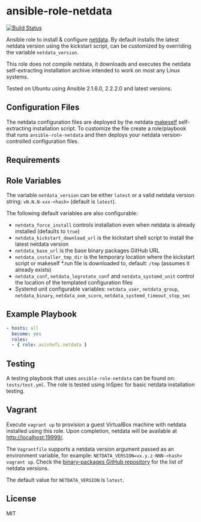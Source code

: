 ansible-role-netdata
=========

[![Build Status](https://travis-ci.org/avishefi/ansible-role-netdata.svg?branch=master)](https://travis-ci.org/avishefi/ansible-role-netdata)

Ansible role to install & configure [netdata](https://github.com/firehol/netdata). By default installs the latest netdata version using the kickstart script, can be customized by overriding the variable `netdata_version`.

This role does not compile netdata, it downloads and executes the netdata self-extracting installation archive intended to work on most any Linux systems.

Tested on Ubuntu using Ansible 2.1.6.0, 2.2.2.0 and latest versions.

Configuration Files
-------------------

The netdata configuration files are deployed by the netdata [makeself](http://makeself.io/) self-extracting installation script. To customize the file create a role/playbook that runs `ansible-role-netdata` and then deploys your netdata version-controlled configuration files.

Requirements
------------

Role Variables
--------------

The variable `netdata_version` can be either `latest` or a valid netdata version string: `vN.N.N-xxx-<hash>` (default is `latest`).

The following default variables are also configurable:
- `netdata_force_install` controls installation even when netdata is already installed (defaults to `true`)
- `netdata_kickstart_download_url` is the kickstart shell script to install the latest netdata version
- `netdata_base_url` is the base binary packages GitHub URL
- `netdata_installer_tmp_dir` is the temporary location where the kickstart script or makeself *.run file is downloaded to, default: `/tmp` (assumes it already exists)
- `netdata_conf`, `netdata_logrotate_conf` and `netdata_systemd_unit` control the location of the templated configuration files
- Systemd unit configurable variables: `netdata_user`, `netdata_group`, `netdata_binary`, `netdata_oom_score`, `netdata_systemd_timeout_stop_sec`

Example Playbook
----------------

``` yaml
- hosts: all
  become: yes
  roles:
  - { role: avishefi.netdata }
```

Testing
-------

A testing playbook that uses `ansible-role-netdata` can be found on: `tests/test.yml`. The role is tested using InSpec for basic netdata installation testing.

Vagrant
-------

Execute `vagrant up` to provision a guest VirtualBox machine with netdata installed using this role. Upon completion, netdata will be available at <http://localhost:19999/>.

The `Vagrantfile` supports a netdata version argument passed as an environment variable, for example: `NETDATA_VERSION=vx.y.z-NNN-<hash> vagrant up`. Check the [binary-packages GitHub repository](https://github.com/firehol/binary-packages) for the list of netdata versions.

The default value for `NETDATA_VERSION` is `latest`.

License
-------

MIT
